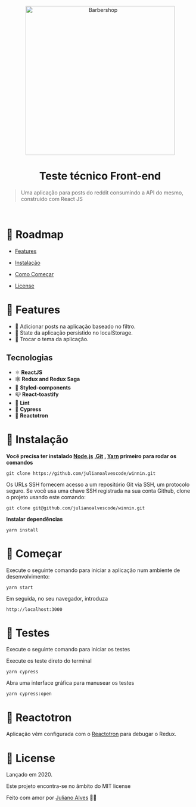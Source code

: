 


<p  align="center">
<img  src="https://uploads-ssl.webflow.com/5e3b28024b6bc2c4d661ce68/5e3b36cb3ba0265bc4f1f8d2_Asset%209.png"  width="400" alt="Barbershop">
</p>


<h1 align="center">Teste técnico Front-end</h1>



<p  align="center">

</p>



> Uma aplicação para posts do reddit consumindo a API do mesmo, construído com React JS



<br />




# :pushpin: Roadmap



* [Features](#rocket-features)

* [Instalação](#construction_worker-instalação)


* [Como Começar](#runner-começar)



* [License](#closed_book-license)




# :rocket: Features



 * 📝 Adicionar posts na aplicação baseado no filtro.
 * 📝 State da aplicação persistido no localStorage.
 * 📝 Trocar o tema da aplicação.

## Tecnologias

 * ⚛ **ReactJS**
 *  🕸 **Redux and Redux Saga**
 * 💅 **Styled-components**
 * 📪 **React-toastify**
 * 💆 **Lint**
 * 🤖 **Cypress**
 *  🤖 **Reactotron**





# :construction_worker: Instalação



**Você precisa ter instalado [Node.js](https://nodejs.org/en/download/) ,[Git](https://git-scm.com/downloads) , [Yarn](https://yarnpkg.com/) primeiro para rodar os comandos**



```git clone https://github.com/julianoalvescode/winnin.git```



Os URLs SSH fornecem acesso a um repositório Git via SSH, um protocolo seguro. Se você usa uma chave SSH registrada na sua conta Github, clone o projeto usando este comando:



```git clone git@github.com/julianoalvescode/winnin.git```



**Instalar dependências**



```yarn install```







# :runner: Começar





Execute o seguinte comando para iniciar a aplicação num ambiente de desenvolvimento:



```yarn start```

  Em seguida, no seu navegador, introduza

    http://localhost:3000





# 🤖 Testes


Execute o seguinte comando para iniciar os testes

Execute os teste direto do terminal

```yarn cypress```

Abra uma interface gráfica para manusear os testes

```yarn cypress:open```


# 🤖 Reactotron

Aplicação vêm configurada com o [Reactotron](https://infinite.red/reactotron) para debugar o Redux.

# :closed_book: License



Lançado em 2020.

Este projeto encontra-se no âmbito do MIT license



Feito com amor por [Juliano Alves](https://github.com/julianoalvescode) 💜🚀



